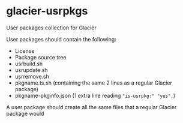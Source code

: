 # glacier-usrpkgs
User packages collection for Glacier

User packages should contain the following:

- License
- Package source tree
- usrbuild.sh
- usrupdate.sh
- usrremove.sh
- pkgname.ts.sh (containing the same 2 lines as a regular Glacier package)
- pkgname-pkginfo.json (1 extra line reading `"is-usrpkg:" "yes",`)

A user package should create all the same files that a regular Glacier package would
